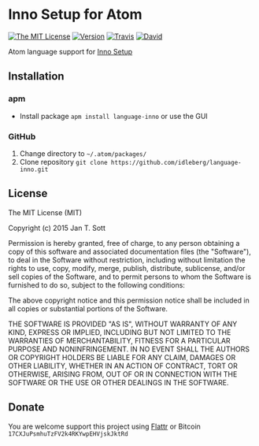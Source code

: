 # Inno Setup for Atom

[![The MIT License](https://img.shields.io/badge/license-MIT-orange.svg?style=flat-square)](http://opensource.org/licenses/MIT)
[![Version](https://img.shields.io/apm/v/language-inno.svg?style=flat-square)](https://atom.io/packages/language-inno)
[![Travis](https://img.shields.io/travis/idleberg/language-inno.svg?style=flat-square)](https://travis-ci.org/idleberg/language-inno)
[![David](https://img.shields.io/david/dev/idleberg/language-inno.svg?style=flat-square)](https://david-dm.org/idleberg/language-inno#info=devDependencies)

Atom language support for [Inno Setup](https://github.com/jrsoftware/issrc)

## Installation

### apm

* Install package `apm install language-inno` or use the GUI

### GitHub

1. Change directory to `~/.atom/packages/`
2. Clone repository `git clone https://github.com/idleberg/language-inno.git`

## License

The MIT License (MIT)

Copyright (c) 2015 Jan T. Sott

Permission is hereby granted, free of charge, to any person obtaining a copy of this software and associated documentation files (the "Software"), to deal in the Software without restriction, including without limitation the rights to use, copy, modify, merge, publish, distribute, sublicense, and/or sell copies of the Software, and to permit persons to whom the Software is furnished to do so, subject to the following conditions:

The above copyright notice and this permission notice shall be included in all copies or substantial portions of the Software.

THE SOFTWARE IS PROVIDED "AS IS", WITHOUT WARRANTY OF ANY KIND, EXPRESS OR IMPLIED, INCLUDING BUT NOT LIMITED TO THE WARRANTIES OF MERCHANTABILITY, FITNESS FOR A PARTICULAR PURPOSE AND NONINFRINGEMENT. IN NO EVENT SHALL THE AUTHORS OR COPYRIGHT HOLDERS BE LIABLE FOR ANY CLAIM, DAMAGES OR OTHER LIABILITY, WHETHER IN AN ACTION OF CONTRACT, TORT OR OTHERWISE, ARISING FROM, OUT OF OR IN CONNECTION WITH THE SOFTWARE OR THE USE OR OTHER DEALINGS IN THE SOFTWARE.

## Donate

You are welcome support this project using [Flattr](https://flattr.com/submit/auto?user_id=idleberg&url=https://github.com/idleberg/language-inno) or Bitcoin `17CXJuPsmhuTzFV2k4RKYwpEHVjskJktRd`